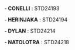 __- CONELLI__ : STD24193

__- HERINJAKA__ : STD24194

__- DYLAN__ : STD24214

__- NATOLOTRA__ : STD24218